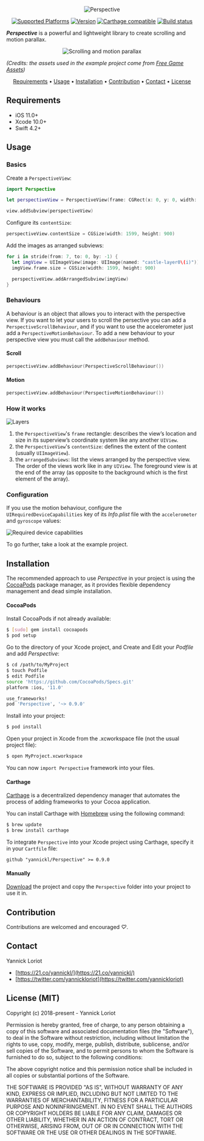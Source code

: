 <p align="center">
  <img src="https://user-images.githubusercontent.com/798235/51530434-36096580-1e3b-11e9-935e-8d5114c344ed.png" alt="Perspective" />
</p>

<p align="center">
  <a href="http://cocoadocs.org/docsets/Perspective/"><img alt="Supported Platforms" src="https://cocoapod-badges.herokuapp.com/p/Perspective/badge.svg"/></a>
  <a href="http://cocoadocs.org/docsets/Perspective/"><img alt="Version" src="https://cocoapod-badges.herokuapp.com/v/Perspective/badge.svg"/></a>
  <a href="https://github.com/Carthage/Carthage"><img alt="Carthage compatible" src="https://img.shields.io/badge/Carthage-%E2%9C%93-brightgreen.svg?style=flat"/></a>
  <a href="https://travis-ci.org/yannickl/Perspective"><img alt="Build status" src="https://travis-ci.org/yannickl/Perspective.svg?branch=master"/></a>
</p>

***Perspective*** is a powerful and lightweight library to create scrolling and motion parallax.

<p align="center">
  <img src="https://user-images.githubusercontent.com/798235/51496460-24cf4300-1dc0-11e9-9d6c-97d753498f5b.gif" alt="Scrolling and motion parallax" />
</p>

*(Credits: the assets used in the example project come from [Free Game Assets](https://free-game-assets.itch.io/free-parallax-2d-backgrounds))*

<p align="center">
  <a href="#requirements">Requirements</a> • <a href="#usage">Usage</a> • <a href="#installation">Installation</a> • <a href="#contribution">Contribution</a> • <a href="#contact">Contact</a> • <a href="#license-mit">License</a>
</p>

## Requirements

- iOS 11.0+
- Xcode 10.0+
- Swift 4.2+

## Usage

### Basics

Create a `PerspectiveView`:

```swift
import Perspective

let perspectiveView = PerspectiveView(frame: CGRect(x: 0, y: 0, width: 100, height: 100))

view.addSubview(perspectiveView)
```

Configure its `contentSize`:

```swift
perspectiveView.contentSize = CGSize(width: 1599, height: 900)
```

Add the images as arranged subviews:

```swift
for i in stride(from: 7, to: 0, by: -1) {
  let imgView = UIImageView(image: UIImage(named: "castle-layer0\(i)"))
  imgView.frame.size = CGSize(width: 1599, height: 900)

  perspectiveView.addArrangedSubview(imgView)
}
```

### Behaviours

A behaviour is an object that allows you to interact with the perspective view. If you want to let your users to scroll the persective you can add a `PerspectiveScrollBehaviour`, and if you want to use the accelerometer just add a `PerspectiveMotionBehaviour`. To add a new behaviour to your perspective view you must call the `addBehaviour` method.

#### Scroll

```swift
perspectiveView.addBehaviour(PerspectiveScrollBehaviour())
```

#### Motion

```swift
perspectiveView.addBehaviour(PerspectiveMotionBehaviour())
```

### How it works

![Layers](https://user-images.githubusercontent.com/798235/51544126-7a0e6180-1e5f-11e9-8071-a53271c99431.png)

1. the `PerspectiveView`'s `frame` rectangle: describes the view’s location and size in its superview’s coordinate system like any another `UIView`.
2. the `PerspectiveView`'s `contentSize`: defines the extent of the content (usually `UIImageView`).
3. the `arrangedSubviews`: list the views arranged by the perspective view. The order of the views work like in any `UIView`. The foreground view is at the end of the array (as opposite to the background which is the first element of the array).

### Configuration

If you use the motion behaviour, configure the `UIRequiredDeviceCapabilities` key of its *Info.plist* file with the `accelerometer` and `gyroscope` values:

![Required device capabilities](https://user-images.githubusercontent.com/798235/51685656-0ef39500-1fef-11e9-85e6-3354a786feec.png)

To go further, take a look at the example project.

## Installation

The recommended approach to use *Perspective* in your project is using the [CocoaPods](http://cocoapods.org/) package manager, as it provides flexible dependency management and dead simple installation.

#### CocoaPods

Install CocoaPods if not already available:

``` bash
$ [sudo] gem install cocoapods
$ pod setup
```
Go to the directory of your Xcode project, and Create and Edit your *Podfile* and add _Perspective_:

``` bash
$ cd /path/to/MyProject
$ touch Podfile
$ edit Podfile
source 'https://github.com/CocoaPods/Specs.git'
platform :ios, '11.0'

use_frameworks!
pod 'Perspective', '~> 0.9.0'
```

Install into your project:

``` bash
$ pod install
```

Open your project in Xcode from the .xcworkspace file (not the usual project file):

``` bash
$ open MyProject.xcworkspace
```

You can now `import Perspective` framework into your files.

#### Carthage

[Carthage](https://github.com/Carthage/Carthage) is a decentralized dependency manager that automates the process of adding frameworks to your Cocoa application.

You can install Carthage with [Homebrew](http://brew.sh/) using the following command:

```bash
$ brew update
$ brew install carthage
```

To integrate `Perspective` into your Xcode project using Carthage, specify it in your `Cartfile` file:

```ogdl
github "yannickl/Perspective" >= 0.9.0
```

#### Manually

[Download](https://github.com/yannickl/Perspective/archive/master.zip) the project and copy the `Perspective` folder into your project to use it in.

## Contribution

Contributions are welcomed and encouraged *♡*.

## Contact

Yannick Loriot
 - [https://21.co/yannickl/](https://21.co/yannickl/)
 - [https://twitter.com/yannickloriot](https://twitter.com/yannickloriot)

## License (MIT)

Copyright (c) 2018-present - Yannick Loriot

Permission is hereby granted, free of charge, to any person obtaining a copy
of this software and associated documentation files (the "Software"), to deal
in the Software without restriction, including without limitation the rights
to use, copy, modify, merge, publish, distribute, sublicense, and/or sell
copies of the Software, and to permit persons to whom the Software is
furnished to do so, subject to the following conditions:

The above copyright notice and this permission notice shall be included in
all copies or substantial portions of the Software.

THE SOFTWARE IS PROVIDED "AS IS", WITHOUT WARRANTY OF ANY KIND, EXPRESS OR
IMPLIED, INCLUDING BUT NOT LIMITED TO THE WARRANTIES OF MERCHANTABILITY,
FITNESS FOR A PARTICULAR PURPOSE AND NONINFRINGEMENT. IN NO EVENT SHALL THE
AUTHORS OR COPYRIGHT HOLDERS BE LIABLE FOR ANY CLAIM, DAMAGES OR OTHER
LIABILITY, WHETHER IN AN ACTION OF CONTRACT, TORT OR OTHERWISE, ARISING FROM,
OUT OF OR IN CONNECTION WITH THE SOFTWARE OR THE USE OR OTHER DEALINGS IN
THE SOFTWARE.
